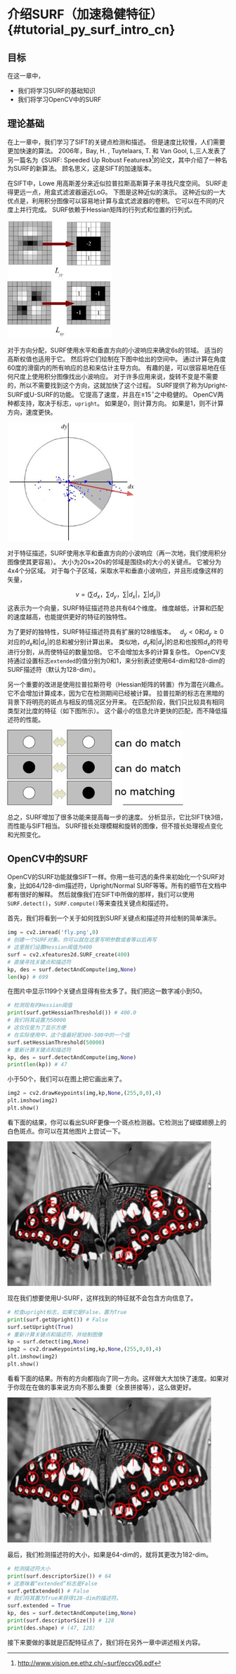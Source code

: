 # 介绍SURF（加速稳健特征）{#tutorial_py_surf_intro_cn}

## 目标

在这一章中，

- 我们将学习SURF的基础知识
- 我们将学习OpenCV中的SURF

## 理论基础

在上一章中，我们学习了SIFT的关键点检测和描述。 但是速度比较慢，人们需要更加快速的算法。 2006年，Bay, H. , Tuytelaars, T. 和 Van Gool, L,三人发表了另一篇名为《SURF: Speeded Up Robust Features》[^1]的论文，其中介绍了一种名为SURF的新算法。 顾名思义，这是SIFT的加速版本。

在SIFT中，Lowe 用高斯差分来近似拉普拉斯高斯算子来寻找尺度空间。 SURF走得更远一点，用盒式滤波器逼近LoG。 下图是这种近似的演示。 这种近似的一大优点是，利用积分图像可以容易地计算与盒式滤波器的卷积。 它可以在不同的尺度上并行完成。 SURF依赖于Hessian矩阵的行列式和位置的行列式。

![image](images/surf_boxfilter.jpg)

对于方向分配，SURF使用水平和垂直方向的小波响应来确定6s的邻域。 适当的高斯权值也适用于它。 然后将它们绘制在下图中给出的空间中。 通过计算在角度60度的滑窗内的所有响应的总和来估计主导方向。 有趣的是，可以很容易地在任何尺度上使用积分图像找出小波响应。 对于许多应用来说，旋转不变是不需要的，所以不需要找到这个方向，这就加快了这个过程。 SURF提供了称为Upright-SURF或U-SURF的功能。 它提高了速度，并且在$\pm 15^{\circ}$之中稳健的。 OpenCV两种都支持，取决于标志，`upright`。 如果是0，则计算方向。 如果是1，则不计算方向，速度更快。

![image](images/surf_orientation.jpg)



对于特征描述，SURF使用水平和垂直方向的小波响应（再一次地，我们使用积分图像使其更容易）。 大小为20s×20s的邻域是围绕s的大小的关键点。 它被分为4x4个分区域。 对于每个子区域，采取水平和垂直小波响应，并且形成像这样的矢量，

$$
v=(\sum {d_x}，\sum {d_y}，\sum {| d_x |}，\sum {| d_y |})
$$
这表示为一个向量，SURF特征描述符总共有64个维度。 维度越低，计算和匹配的速度越高，也能提供更好的特征的独特性。

为了更好的独特性，SURF特征描述符具有扩展的128维版本。
  $d_y <0$和$d_y\geq 0$对应的$d_x$和$|d_x|$的总和被分别计算出来。
类似地，$d_y$和$|d_y|$的总和也按照$d_x$的符号进行分割，从而使特征的数量加倍。 它不会增加太多的计算复杂性。 OpenCV支持通过设置标志`extended`的值分别为0和1，来分别表述使用64-dim和128-dim的SURF描述符（默认为128-dim）。

另一个重要的改进是使用拉普拉斯符号（Hessian矩阵的转置）作为潜在兴趣点。 它不会增加计算成本，因为它在检测期间已经被计算。 拉普拉斯的标志在黑暗的背景下将明亮的斑点与相反的情况区分开来。 在匹配阶段，我们只比较具有相同类型对比度的特征（如下图所示）。 这个最小的信息允许更快的匹配，而不降低描述符的性能。

![image](images/surf_matching.jpg)

总之，SURF增加了很多功能来提高每一步的速度。 分析显示，它比SIFT快3倍，而性能与SIFT相当。 SURF擅长处理模糊和旋转的图像，但不擅长处理视点变化和光照变化。

## OpenCV中的SURF

OpenCV的SURF功能就像SIFT一样。你用一些可选的条件来初始化一个SURF对象，比如64/128-dim描述符，Upright/Normal SURF等等。所有的细节在文档中都有很好的解释。 然后就像我们在SIFT中所做的那样，我们可以使用`SURF.detect()`，`SURF.compute()`等来查找关键点和描述符。

首先，我们将看到一个关于如何找到SURF关键点和描述符并绘制的简单演示。 

```python
img = cv2.imread('fly.png',0)
# 创建一个SURF对象。你可以就在这里写明参数或者等以后再写
# 这里我们设置Hessian阈值为400
surf = cv2.xfeatures2d.SURF_create(400)
# 直接寻找关键点和描述符
kp, des = surf.detectAndCompute(img,None)
len(kp) # 699
```

在图片中显示1199个关键点显得有些太多了。我们把这一数字减小到50。

```python
# 检测现有的Hessian阈值
print(surf.getHessianThreshold()) # 400.0
# 我们将其设置为50000
# 这仅仅是为了显示方便
# 在实际使用中，这个值最好是300-500中的一个值
surf.setHessianThreshold(50000)
# 重新计算关键点和描述符
kp, des = surf.detectAndCompute(img,None)
print(len(kp)) # 47
```

小于50个，我们可以在图上把它画出来了。

```python
img2 = cv2.drawKeypoints(img,kp,None,(255,0,0),4)
plt.imshow(img2)
plt.show()
```

看下面的结果，你可以看出SURF更像一个斑点检测器。它检测出了蝴蝶翅膀上的白色斑点。你可以在其他图片上尝试一下。

![image](images/surf_kp1.jpg)

现在我们想要使用U-SURF，这样找到的特征就不会包含方向信息了。

```python
# 检查upright标志，如果它是False，置为True
print(surf.getUpright()) # False
surf.setUpright(True)
# 重新计算关键点和描述符，并绘制图像
kp = surf.detect(img,None)
img2 = cv2.drawKeypoints(img,kp,None,(255,0,0),4)
plt.imshow(img2)
plt.show()
```

看看下面的结果。所有的方向都指向了同一方向。这样做大大加快了速度。如果对于你现在在做的事来说方向不那么重要（全景拼接等），这么做更好。

![image](images/surf_kp2.jpg)

最后，我们检测描述符的大小，如果是64-dim的，就将其更改为182-dim。

```python
# 检测描述符大小
print(surf.descriptorSize()) # 64
# 这意味着“extended”标志是False
surf.getExtended() # False
# 我们将其置为True来获得128-dim的描述符。
surf.extended = True
kp, des = surf.detectAndCompute(img,None)
print(surf.descriptorSize()) # 128
print(des.shape) # (47, 128)
```

接下来要做的事就是匹配特征点了，我们将在另外一章中讲述相关内容。

[^1]: http://www.vision.ee.ethz.ch/~surf/eccv06.pdf 

